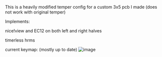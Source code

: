 This is a heavily modified temper config for a custom 3x5 pcb I made (does not work with original temper)

Implements:

nice!view and EC12 on both left and right halves

timerless hrms

current keymap: (mostly up to date)
![image](https://github.com/user-attachments/assets/3002427a-2c65-4ae5-b0c4-a6f55d4faa8c)



